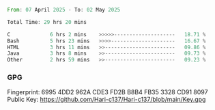 <!--START_SECTION:waka-->

```rust
From: 07 April 2025 - To: 02 May 2025

Total Time: 29 hrs 20 mins

C             6 hrs 2 mins    >>>>>--------------------   18.71 %
Bash          5 hrs 23 mins   >>>>---------------------   16.67 %
HTML          3 hrs 11 mins   >>-----------------------   09.86 %
Java          3 hrs 8 mins    >>-----------------------   09.73 %
Other         2 hrs 59 mins   >>-----------------------   09.23 %
```

<!--END_SECTION:waka-->

### GPG <br />
Fingerprint:     6995 4DD2 962A CDE3 FD2B B8B4 FB35 3328 CD91 8097 <br />
Public Key:      https://github.com/Hari-c137/Hari-c137/blob/main/Key.gpg
